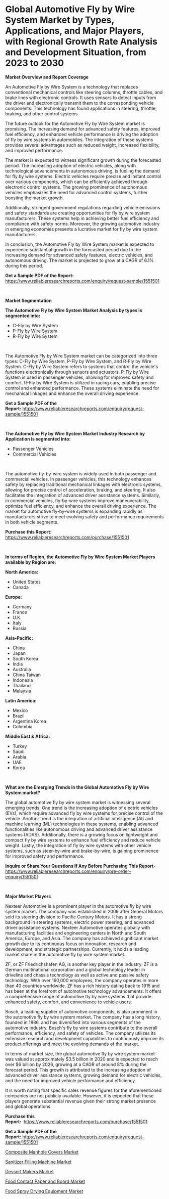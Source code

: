 <p><h1>Global Automotive Fly by Wire System Market by Types, Applications, and Major Players, with Regional Growth Rate Analysis and Development Situation, from 2023 to 2030</h1></p><p><strong>Market Overview and Report Coverage</strong></p>
<p><p>An Automotive Fly by Wire System is a technology that replaces conventional mechanical controls like steering columns, throttle cables, and brake lines with electronic controls. It uses sensors to detect inputs from the driver and electronically transmit them to the corresponding vehicle components. This technology has found applications in steering, throttle, braking, and other control systems.</p><p>The future outlook for the Automotive Fly by Wire System market is promising. The increasing demand for advanced safety features, improved fuel efficiency, and enhanced vehicle performance is driving the adoption of fly by wire systems in automobiles. The integration of these systems provides several advantages such as reduced weight, increased flexibility, and improved performance.</p><p>The market is expected to witness significant growth during the forecasted period. The increasing adoption of electric vehicles, along with technological advancements in autonomous driving, is fueling the demand for fly by wire systems. Electric vehicles require precise and instant control over various components, which can be efficiently achieved through electronic control systems. The growing prominence of autonomous vehicles emphasizes the need for advanced control systems, further boosting the market growth.</p><p>Additionally, stringent government regulations regarding vehicle emissions and safety standards are creating opportunities for fly by wire system manufacturers. These systems help in achieving better fuel efficiency and compliance with safety norms. Moreover, the growing automotive industry in emerging economies presents a lucrative market for fly by wire system manufacturers.</p><p>In conclusion, the Automotive Fly by Wire System market is expected to experience substantial growth in the forecasted period due to the increasing demand for advanced safety features, electric vehicles, and autonomous driving. The market is projected to grow at a CAGR of 6.1% during this period.</p></p>
<p><strong>Get a Sample PDF of the Report:</strong> <a href="https://www.reliableresearchreports.com/enquiry/request-sample/1551501">https://www.reliableresearchreports.com/enquiry/request-sample/1551501</a></p>
<p>&nbsp;</p>
<p><strong>Market Segmentation</strong></p>
<p><strong>The Automotive Fly by Wire System Market Analysis by types is segmented into:</strong></p>
<p><ul><li>C-Fly by Wire System</li><li>P-Fly by Wire System</li><li>R-Fly by Wire System</li></ul></p>
<p>&nbsp;</p>
<p><p>The Automotive Fly by Wire System market can be categorized into three types: C-Fly by Wire System, P-Fly by Wire System, and R-Fly by Wire System. C-Fly by Wire System refers to systems that control the vehicle's functions electronically through sensors and actuators. P-Fly by Wire System is used in passenger vehicles, allowing for improved safety and comfort. R-Fly by Wire System is utilized in racing cars, enabling precise control and enhanced performance. These systems eliminate the need for mechanical linkages and enhance the overall driving experience.</p></p>
<p><strong>Get a Sample PDF of the Report:</strong>&nbsp;<a href="https://www.reliableresearchreports.com/enquiry/request-sample/1551501">https://www.reliableresearchreports.com/enquiry/request-sample/1551501</a></p>
<p>&nbsp;</p>
<p><strong>The Automotive Fly by Wire System Market Industry Research by Application is segmented into:</strong></p>
<p><ul><li>Passenger Vehicles</li><li>Commercial Vehicles</li></ul></p>
<p>&nbsp;</p>
<p><p>The automotive fly-by-wire system is widely used in both passenger and commercial vehicles. In passenger vehicles, this technology enhances safety by replacing traditional mechanical linkages with electronic systems, allowing for precise control of acceleration, braking, and steering. It also facilitates the integration of advanced driver assistance systems. Similarly, in commercial vehicles, fly-by-wire systems improve maneuverability, optimize fuel efficiency, and enhance the overall driving experience. The market for automotive fly-by-wire systems is expanding rapidly as manufacturers strive to meet evolving safety and performance requirements in both vehicle segments.</p></p>
<p><strong>Purchase this Report:</strong>&nbsp; <a href="https://www.reliableresearchreports.com/purchase/1551501">https://www.reliableresearchreports.com/purchase/1551501</a></p>
<p>&nbsp;</p>
<p><strong>In terms of Region, the Automotive Fly by Wire System Market Players available by Region are:</strong></p>
<p>
    <p> <strong> North America: </strong>
        <ul>
            <li>United States</li>
            <li>Canada</li>
        </ul>
        </p> 
    <p> <strong> Europe: </strong>
        <ul>
            <li>Germany</li>
            <li>France</li>
            <li>U.K.</li>
            <li>Italy</li>
            <li>Russia</li>
        </ul>
        </p> 
    <p> <strong> Asia-Pacific: </strong>
        <ul>
            <li>China</li>
            <li>Japan</li>
            <li>South Korea</li>
            <li>India</li>
            <li>Australia</li>
            <li>China Taiwan</li>
            <li>Indonesia</li>
            <li>Thailand</li>
            <li>Malaysia</li>
        </ul>
        </p> 
    <p> <strong> Latin America: </strong>
        <ul>
            <li>Mexico</li>
            <li>Brazil</li>
            <li>Argentina Korea</li>
            <li>Colombia</li>
        </ul>
        </p> 
    <p> <strong> Middle East & Africa: </strong>
        <ul>
            <li>Turkey</li>
            <li>Saudi</li>
            <li>Arabia</li>
            <li>UAE</li>
            <li>Korea</li>
        </ul>
    </p>
    </p>
<p>&nbsp;</p>
<p><strong>What are the Emerging Trends in the Global Automotive Fly by Wire System market?</strong></p>
<p><p>The global automotive fly by wire system market is witnessing several emerging trends. One trend is the increasing adoption of electric vehicles (EVs), which require advanced fly by wire systems for precise control of the vehicle. Another trend is the integration of artificial intelligence (AI) and machine learning (ML) technologies in these systems, enabling advanced functionalities like autonomous driving and advanced driver assistance systems (ADAS). Additionally, there is a growing focus on lightweight and compact fly by wire systems to enhance fuel efficiency and reduce vehicle weight. Lastly, the integration of fly by wire systems with other vehicle systems, such as steer-by-wire and brake-by-wire, is gaining prominence for improved safety and performance.</p></p>
<p><strong>Inquire or Share Your Questions If Any Before Purchasing This Report</strong>- <a href="https://www.reliableresearchreports.com/enquiry/pre-order-enquiry/1551501">https://www.reliableresearchreports.com/enquiry/pre-order-enquiry/1551501</a></p>
<p>&nbsp;</p>
<p><strong>Major Market Players</strong></p>
<p><p>Nexteer Automotive is a prominent player in the automotive fly by wire system market. The company was established in 2009 after General Motors sold its steering division to Pacific Century Motors. It has a strong background in steering systems, electric power steering, and advanced driver assistance systems. Nexteer Automotive operates globally with manufacturing facilities and engineering centers in North and South America, Europe, and Asia. The company has achieved significant market growth due to its continuous focus on innovation, research and development, and strategic partnerships. Currently, it holds a leading market share in the automotive fly by wire system market.</p><p>ZF, or ZF Friedrichshafen AG, is another key player in the industry. ZF is a German multinational corporation and a global technology leader in driveline and chassis technology as well as active and passive safety technology. With over 160,000 employees, the company operates in more than 40 countries worldwide. ZF has a rich history dating back to 1915 and has been at the forefront of automotive technology advancements. It offers a comprehensive range of automotive fly by wire systems that provide enhanced safety, comfort, and convenience to vehicle users.</p><p>Bosch, a leading supplier of automotive components, is also prominent in the automotive fly by wire system market. The company has a long history, founded in 1886, and has diversified into various segments of the automotive industry. Bosch's fly by wire systems contribute to the overall performance, efficiency, and safety of vehicles. The company utilizes its extensive research and development capabilities to continuously improve its product offerings and meet the evolving demands of the market.</p><p>In terms of market size, the global automotive fly by wire system market was valued at approximately $3.5 billion in 2020 and is expected to reach over $6 billion by 2026, growing at a CAGR of around 8% during the forecast period. This growth is attributed to the increasing adoption of advanced driver assistance systems, growing demand for electric vehicles, and the need for improved vehicle performance and efficiency.</p><p>It is worth noting that specific sales revenue figures for the aforementioned companies are not publicly available. However, it is expected that these players generate substantial revenue given their strong market presence and global operations.</p></p>
<p><strong>Purchase this Report:</strong>&nbsp;&nbsp;<a href="https://www.reliableresearchreports.com/purchase/1551501">https://www.reliableresearchreports.com/purchase/1551501</a></p>
<p></p>
<p><strong>Get a Sample PDF of the Report:</strong>&nbsp;<a href="https://www.reliableresearchreports.com/enquiry/request-sample/1551501">https://www.reliableresearchreports.com/enquiry/request-sample/1551501</a></p>
<p><p><a href="https://www.linkedin.com/pulse/composite-manhole-covers-market-research-report-unlocks-ncv0f/">Composite Manhole Covers Market</a></p><p><a href="https://www.linkedin.com/pulse/sanitizer-filling-machine-market-challenges-opportunities-growth-tvokf/">Sanitizer Filling Machine Market</a></p><p><a href="https://www.linkedin.com/pulse/dessert-makers-market-share-amp-new-trends-analysis-report-wxgff/">Dessert Makers Market</a></p><p><a href="https://medium.com/@jazminjones30/decoding-food-contact-paper-and-board-market-metrics-market-share-trends-and-growth-patterns-1be3357a4a48">Food Contact Paper and Board Market</a></p><p><a href="https://medium.com/@greisdukagjini2014/food-spray-drying-equipment-market-focuses-on-market-share-size-and-projected-forecast-till-2030-1271d3a5f079">Food Spray Drying Equipment Market</a></p></p>